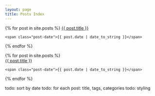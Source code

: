```yaml
---
layout: page
title: Posts Index
---
```


{% for post in site.posts %}
    <a href="{{ post.url }}">
    {{ post.title }}
    </a>

    <span class="post-date">{{ post.date | date_to_string }}</span>

{% endfor %}

<div class="posts">
  {% for post in site.posts %}
  <div class="post">
    <a href="{{ post.url }}">
    {{ post.title }}
    </a>

    <span class="post-date">{{ post.date | date_to_string }}</span>
  </div>
  {% endfor %}
</div>

todo: sort by date
todo: for each post: title, tags, categories
todo: styling
